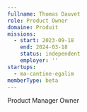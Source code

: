 ```yaml
---
fullname: Thomas Dauvet
role: Product Owner
domaine: Produit
missions:
  - start: 2023-09-18
    end: 2024-03-18
    status: independent
    employer: ''
startups:
  - ma-cantine-egalim
memberType: beta
---
```


Product Manager  Owner

